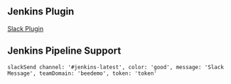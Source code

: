 ## Jenkins Plugin
[Slack Plugin](http://wiki.jenkins-ci.org/display/JENKINS/Slack+Plugin)

## Jenkins Pipeline Support
```
slackSend channel: '#jenkins-latest', color: 'good', message: 'Slack Message', teamDomain: 'beedemo', token: 'token'
```